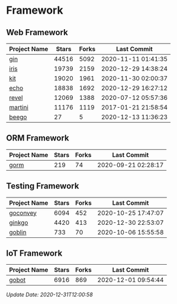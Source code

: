 # Framework

## Web Framework
| Project Name | Stars | Forks | Last Commit |
| ------------ | ----- | ----- | ----------- |
| [gin](https://github.com/gin-gonic/gin) | 44516 | 5092 | 2020-11-11 01:41:35 |
| [iris](https://github.com/kataras/iris) | 19739 | 2159 | 2020-12-29 14:38:24 |
| [kit](https://github.com/go-kit/kit) | 19020 | 1961 | 2020-11-30 02:00:37 |
| [echo](https://github.com/labstack/echo) | 18838 | 1692 | 2020-12-29 16:27:12 |
| [revel](https://github.com/revel/revel) | 12069 | 1388 | 2020-07-12 05:57:36 |
| [martini](https://github.com/go-martini/martini) | 11176 | 1119 | 2017-01-21 21:58:54 |
| [beego](https://github.com/astaxie/beego) | 27 | 5 | 2020-12-13 11:36:23 |

## ORM Framework
| Project Name | Stars | Forks | Last Commit |
| ------------ | ----- | ----- | ----------- |
| [gorm](https://github.com/jinzhu/gorm) | 219 | 74 | 2020-09-21 02:28:17 |

## Testing Framework
| Project Name | Stars | Forks | Last Commit |
| ------------ | ----- | ----- | ----------- |
| [goconvey](https://github.com/smartystreets/goconvey) | 6094 | 452 | 2020-10-25 17:47:07 |
| [ginkgo](https://github.com/onsi/ginkgo) | 4420 | 413 | 2020-12-30 22:53:07 |
| [goblin](https://github.com/franela/goblin) | 733 | 70 | 2020-10-06 15:55:58 |

## IoT Framework
| Project Name | Stars | Forks | Last Commit |
| ------------ | ----- | ----- | ----------- |
| [gobot](https://github.com/hybridgroup/gobot) | 6916 | 869 | 2020-12-01 09:54:44 |

*Update Date: 2020-12-31T12:00:58*